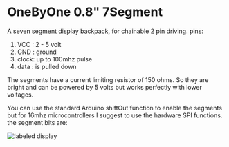 # OneByOne 0.8" 7Segment
A seven segment display backpack, for chainable 2 pin driving.
pins:

1. VCC  : 2 - 5 volt
2. GND  : ground
3. clock:  up to 100mhz pulse
4. data : is pulled down

The segments have a current limiting resistor of 150 ohms. So they are bright and can be powered by 5 volts but works perfectly with lower voltages.

You can use the standard Arduino shiftOut function to enable the segments but for 16mhz microcontrollers I suggest to use the hardware SPI functions.
the segment bits are:

![labeled display](https://joostmarkerink.nl/projects/content/segments.png)
